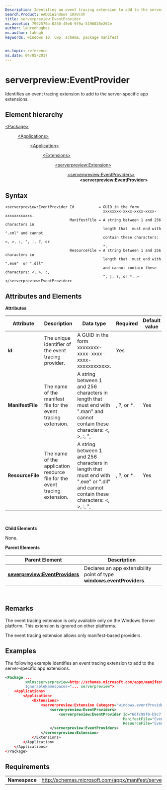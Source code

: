 ```yaml
---
Description: Identifies an event tracing extension to add to the server-specific app extensions.
Search.Product: eADQiWindows 10XVcnh
title: serverpreview:EventProvider
ms.assetid: 7992570a-0250-49e8-9f9a-5196028e262e
author: laurenhughes
ms.author: lahugh
keywords: windows 10, uwp, schema, package manifest


ms.topic: reference
ms.date: 04/05/2017
---
```


# serverpreview:EventProvider


Identifies an event tracing extension to add to the server-specific app extensions.

## Element hierarchy

<dl>
<dt><a href="element-package.md">&lt;Package&gt;</a></dt>
<dd>
<dl>
<dt><a href="element-applications.md">&lt;Applications&gt;</a></dt>
<dd>
<dl>
<dt><a href="element-application.md">&lt;Application&gt;</a></dt>
<dd>
<dl>
<dt><a href="element-1-extensions.md">&lt;Extensions&gt;</a></dt>
<dd>
<dl>
<dt><a href="element-serverpreview-extension-manual.md">&lt;serverpreview:Extension&gt;</a></dt>
<dd>
<dl>
<dt><a href="element-serverpreview-eventproviders-manual.md">&lt;serverpreview:EventProviders&gt;</a></dt>
<dd><b>&lt;serverpreview:EventProvider&gt;</b></dd>
</dl>									
</dd>
</dl>
</dd>
</dl>
</dd>
</dl>
</dd>
</dl>
</dd>
</dl>

## Syntax


```
<serverpreview:EventProvider Id           = GUID in the form 
                                            xxxxxxxx-xxxx-xxxx-xxxx-xxxxxxxxxxxx.  
                             ManifestFile = A string between 1 and 256 characters in 
                                            length that  must end with ".xml" and cannot 
                                            contain these characters: <, >, :, ", |, ?, or 
                                            *.
                             ResourceFile = A string between 1 and 256 characters in 
                                            length that  must end with ".exe"  or ".dll" 
                                            and cannot contain these characters: <, >, :, 
                                            ", |, ?, or *. >
</serverpreview:EventProvider>
```

## Attributes and Elements


**Attributes**

| Attribute        | Description                                                                | Data type                                                                                                                                               | Required | Default value |
|------------------|----------------------------------------------------------------------------|---------------------------------------------------------------------------------------------------------------------------------------------------------|----------|---------------|
| **Id**           | The unique identifier of the event tracing provider.                       | A GUID in the form xxxxxxxx-xxxx-xxxx-xxxx-xxxxxxxxxxxx.                                                                                                | Yes      |               |
| **ManifestFile** | The name of the manifest file for the event tracing extension.             | A string between 1 and 256 characters in length that must end with ".man" and cannot contain these characters: &lt;, &gt;, :, ", |, ?, or \*.           | Yes      |               |
| **ResourceFile** | The name of the application resource file for the event tracing extension. | A string between 1 and 256 characters in length that must end with ".exe" or ".dll" and cannot contain these characters: &lt;, &gt;, :, ", |, ?, or \*. | Yes      |               |

 

**Child Elements**

None.

**Parent Elements**

| Parent Element                                                                     | Description                                                             |
|------------------------------------------------------------------------------------|-------------------------------------------------------------------------|
| [**severpreview:EventProviders**](element-serverpreview-eventproviders-manual.md) | Declares an app extensibility point of type **windows.eventProviders**. |

 

## Remarks


The event tracing extension is only available only on the Windows Server platform. This extension is ignored on other platforms.

The event tracing extension allows only manifest-based providers.

## Examples


The following example identifies an event tracing extension to add to the server-specific app extensions.

```XML
<Package ...
         xmlns:serverpreview=http://schemas.microsoft.com/appx/manifest/serverpreview/windows10"  
         IgnorableNamespaces="... serverpreview">
    <Applications>
        <Application>
            <Extensions>
                <serverpreview:Extension Category="windows.eventProviders">  
                    <serverpreview:EventProviders>  
                        <serverpreview:EventProvider Id="66fc99f0-b9c7-40f6-90bd-5d9a86b6c02a"  
                                                     ManifestFile="EventProvider.man"  
                                                     ResourceFile="EventSample.exe" />  
                    </serverpreview:EventProviders>  
                </serverpreview:Extension>  
            </Extensions>
        </Application>
    </Applications>
</Package>
```

## Requirements


|               |                                                                    |
|---------------|--------------------------------------------------------------------|
| **Namespace** | http://schemas.microsoft.com/appx/manifest/serverpreview/windows10 |

 

 

 



